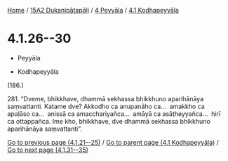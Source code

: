 
[Home](/) / [15A2 Dukanipātapāḷi](../...md) / [4 Peyyāla](...md) / [4.1 Kodhapeyyāla](../15A2/4/4.1.md)

# 4.1.26--30

* Peyyāla

* Kodhapeyyāla

(186.)

281\. “Dveme, bhikkhave, dhammā sekhassa bhikkhuno aparihānāya saṃvattanti. Katame dve? Akkodho ca anupanāho ca…  amakkho ca apaḷāso ca…  anissā ca amacchariyañca…  amāyā ca asāṭheyyañca…  hirī ca ottappañca. Ime kho, bhikkhave, dve dhammā sekhassa bhikkhuno aparihānāya saṃvattanti”.

[Go to previous page (4.1.21--25)](4.1.21--25.md) / [Go to parent page (4.1 Kodhapeyyāla)](../15A2/4/4.1.md) / [Go to next page (4.1.31--35)](4.1.31--35.md)


